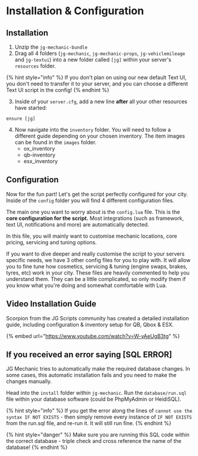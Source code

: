 # Installation & Configuration

## Installation

1. Unzip the `jg-mechanic-bundle`&#x20;
2. Drag all 4 folders (`jg-mechanic`, `jg-mechanic-props`, `jg-vehiclemileage` and `jg-textui`) into a new folder called `[jg]` within your server's `resources` folder.

{% hint style="info" %}
If you don't plan on using our new default Text UI, you don't need to transfer it to your server, and you can choose a different Text UI script in the config!
{% endhint %}

3. Inside of your `server.cfg`, add a new line **after** all your other resources have started:

```
ensure [jg]
```

4. Now navigate into the `inventory` folder. You will need to follow a different guide depending on your chosen inventory. The item images can be found in the `images` folder.
   * ox\_inventory
   * qb-inventory
   * esx\_inventory

## Configuration

Now for the fun part! Let's get the script perfectly configured for your city. Inside of the `config` folder you will find 4 different configuration files.

The main one you want to worry about is the `config.lua` file. This is the **core configuration for the script.** Most integrations (such as framework, text UI, notifications and more) are automatically detected.

In this file, you will mainly want to customise mechanic locations, core pricing, servicing and tuning options.

If you want to dive deeper and really customise the script to your servers specific needs, we have 3 other config files for you to play with. It will allow you to fine tune how cosmetics, servicing & tuning (engine swaps, brakes, tyres, etc) work in your city. These files are heavily commented to help you understand them. They can be a little complicated, so only modify them if you know what you're doing and somewhat comfortable with Lua.

## Video Installation Guide

Scorpion from the JG Scripts community has created a detailed installation guide, including configuration & inventory setup for QB, Qbox & ESX.

{% embed url="https://www.youtube.com/watch?v=W-yAeUgB3tg" %}

## If you received an error saying \[SQL ERROR]

JG Mechanic tries to automatically make the required database changes. In some cases, this automatic installation fails and you need to make the changes manually.

Head into the `install` folder within `jg-mechanic`. Run the `database/run.sql` file within your database software (could be PhpMyAdmin or HeidiSQL).

{% hint style="info" %}
If you get the error along the lines of `cannot use the syntax IF NOT EXISTS` - then simply remove every instance of `IF NOT EXISTS` from the run.sql file, and re-run it. It will still run fine.
{% endhint %}

{% hint style="danger" %}
Make sure you are running this SQL code within the correct database - triple check and cross reference the name of the database!
{% endhint %}

